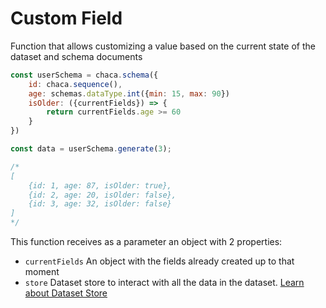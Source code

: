 # Custom Field

Function that allows customizing a value based on the current state of the dataset and schema documents

```js
const userSchema = chaca.schema({
    id: chaca.sequence(),
    age: schemas.dataType.int({min: 15, max: 90})
    isOlder: ({currentFields}) => {
        return currentFields.age >= 60
    }
})

const data = userSchema.generate(3);

/*
[
    {id: 1, age: 87, isOlder: true},
    {id: 2, age: 20, isOlder: false},
    {id: 3, age: 32, isOlder: false}
]
*/
```

This function receives as a parameter an object with 2 properties:

-  `currentFields`
   An object with the fields already created up to that moment
-  `store`
   Dataset store to interact with all the data in the dataset. [Learn about Dataset Store](../relational-schemas/dataset-store)
